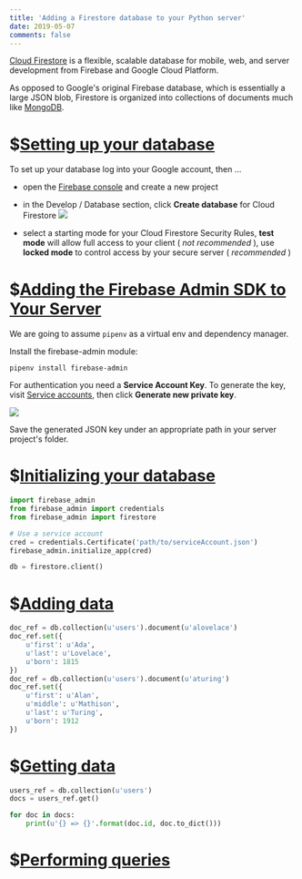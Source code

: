 ```yaml
---
title: 'Adding a Firestore database to your Python server'
date: 2019-05-07
comments: false
---
```

[Cloud Firestore](https://firebase.google.com/docs/firestore) is a flexible, scalable database for mobile, web, and server development from Firebase and Google Cloud Platform.

As opposed to Google's original Firebase database, which is essentially a large JSON blob, Firestore is organized into collections of documents much like [MongoDB](https://docs.mongodb.com/).

# $[Setting up your database](https://firebase.google.com/docs/firestore/quickstart)

To set up your database log into your Google account, then ...

- open the [Firebase console](https://console.firebase.google.com/) and create a new project

- in the Develop / Database section, click __Create database__ for Cloud Firestore ![](https://i.imgur.com/Pvm9N2q.png)

- select a starting mode for your Cloud Firestore Security Rules, __test mode__ will allow full access to your client ( _not recommended_ ), use __locked mode__ to control access by your secure server ( _recommended_ )

# $[Adding the Firebase Admin SDK to Your Server](https://firebase.google.com/docs/admin/setup)

We are going to assume `pipenv` as a virtual env and dependency manager.

Install the firebase-admin module:

`pipenv install firebase-admin`

For authentication you need a __Service Account Key__. To generate the key, visit [Service accounts](https://console.firebase.google.com/project/_/settings/serviceaccounts/adminsdk), then click __Generate new private key__.

![](https://i.imgur.com/QrRUFGu.png)

Save the generated JSON key under an appropriate path in your server project's folder.

# $[Initializing your database](https://firebase.google.com/docs/firestore/quickstart)

```python
import firebase_admin
from firebase_admin import credentials
from firebase_admin import firestore

# Use a service account
cred = credentials.Certificate('path/to/serviceAccount.json')
firebase_admin.initialize_app(cred)

db = firestore.client()
```

# $[Adding data](https://firebase.google.com/docs/firestore/manage-data/add-data)

```python
doc_ref = db.collection(u'users').document(u'alovelace')
doc_ref.set({
    u'first': u'Ada',
    u'last': u'Lovelace',
    u'born': 1815
})
doc_ref = db.collection(u'users').document(u'aturing')
doc_ref.set({
    u'first': u'Alan',
    u'middle': u'Mathison',
    u'last': u'Turing',
    u'born': 1912
})
```

# $[Getting data](https://firebase.google.com/docs/firestore/query-data/get-data)

```python
users_ref = db.collection(u'users')
docs = users_ref.get()

for doc in docs:
    print(u'{} => {}'.format(doc.id, doc.to_dict()))
```

# $[Performing queries](https://firebase.google.com/docs/firestore/query-data/queries)
